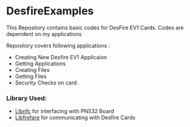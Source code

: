 # DesfireExamples
This Repository contains basic codes for DesFire EV1 Cards.
Codes are dependent on my applications

Repository covers following applications :
 * Creating New Desfire EV1 Applicaion
 * Getting Applications
 * Creating Files
 * Getting Files
 * Security Checks on card


### Library Used:

 * [Libnfc](https://github.com/nfc-tools/libnfc) for interfacing with PN532 Board
 * [Libfrefare](https://github.com/nfc-tools/libfreefare) for communicating with Desfire Cards
